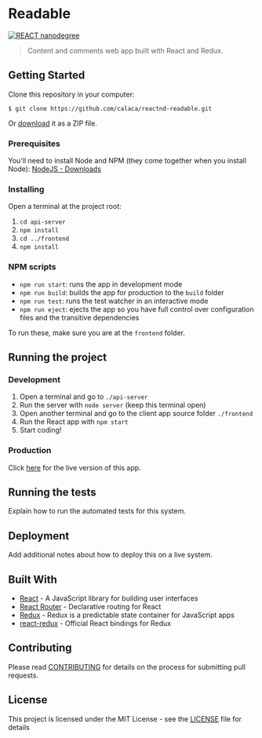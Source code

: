 # Readable

[![REACT nanodegree](https://img.shields.io/badge/udacity-REACTND-02b3e4.svg?style=flat)](https://br.udacity.com/course/react-nanodegree--nd019)

> Content and comments web app built with React and Redux.

## Getting Started

Clone this repository in your computer:

```
$ git clone https://github.com/calaca/reactnd-readable.git
```

Or [download](https://github.com/calaca/reactnd-readable/archive/master.zip) it as a ZIP file.

### Prerequisites

You'll need to install Node and NPM (they come together when you install Node): [NodeJS - Downloads](https://nodejs.org/en/download/current/)

### Installing

Open a terminal at the project root:
1. `cd api-server`
2. `npm install`
3. `cd ../frontend`
4. `npm install`

### NPM scripts

- `npm run start`: runs the app in development mode
- `npm run build`: builds the app for production to the `build` folder
- `npm run test`: runs the test watcher in an interactive mode
- `npm run eject`: ejects the app so you have full control over configuration files and the transitive dependencies

To run these, make sure you are at the `frontend` folder.

## Running the project

### Development

1. Open a terminal and go to `./api-server`
2. Run the server with `node server` (keep this terminal open)
3. Open another terminal and go to the client app source folder `./frontend`
4. Run the React app with `npm start`
5. Start coding!

### Production

Click [here](https://readable-react-redux.herokuapp.com/) for the live version of this app.

## Running the tests

Explain how to run the automated tests for this system.

## Deployment

Add additional notes about how to deploy this on a live system.

## Built With

* [React](https://reactjs.org/) - A JavaScript library for building user interfaces
* [React Router](https://github.com/ReactTraining/react-router) - Declarative routing for React
* [Redux](https://redux.js.org/) - Redux is a predictable state container for JavaScript apps
* [react-redux](https://github.com/reactjs/react-redux) - Official React bindings for Redux

## Contributing

Please read [CONTRIBUTING](https://github.com/calaca/reactnd-readable/blob/master/CONTRIBUTING.md) for details on the process for submitting pull requests.

## License

This project is licensed under the MIT License - see the [LICENSE](https://github.com/calaca/reactnd-readable/blob/master/LICENSE) file for details
